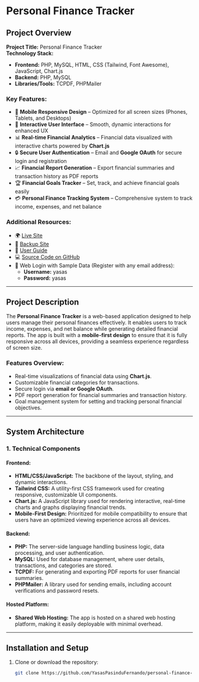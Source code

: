 # Personal Finance Tracker

## Project Overview

**Project Title:** Personal Finance Tracker  
**Technology Stack:**  
- **Frontend:** PHP, MySQL, HTML, CSS (Tailwind, Font Awesome), JavaScript, Chart.js  
- **Backend:** PHP, MySQL  
- **Libraries/Tools:** TCPDF, PHPMailer  

### Key Features:
- 📱 **Mobile Responsive Design** – Optimized for all screen sizes (Phones, Tablets, and Desktops)
- 🎨 **Interactive User Interface** – Smooth, dynamic interactions for enhanced UX
- 📊 **Real-time Financial Analytics** – Financial data visualized with interactive charts powered by **Chart.js**
- 🔒 **Secure User Authentication** – Email and **Google OAuth** for secure login and registration
- 📈 **Financial Report Generation** – Export financial summaries and transaction history as PDF reports
- 🏆 **Financial Goals Tracker** – Set, track, and achieve financial goals easily
- 💳 **Personal Finance Tracking System** – Comprehensive system to track income, expenses, and net balance

### Additional Resources:
- 🌍 [Live Site](https://financetracker.great-site.net)
- 💾 [Backup Site](https://financetracker.wuaze.com)
- 📘 [User Guide](https://drive.google.com/file/d/1NhJnWWpO7Ltg6cLgYpG7bjYD59S4OApR/view?usp=sharing)
- 💻 [Source Code on GitHub](https://github.com/YasasPasinduFernando/personal-finance-tracker)
- 🔐 Web Login with Sample Data (Register with any email address):
  - **Username:** yasas  
  - **Password:** yasas

---

## Project Description

The **Personal Finance Tracker** is a web-based application designed to help users manage their personal finances effectively. It enables users to track income, expenses, and net balance while generating detailed financial reports. The app is built with a **mobile-first design** to ensure that it is fully responsive across all devices, providing a seamless experience regardless of screen size.

### Features Overview:
- Real-time visualizations of financial data using **Chart.js**.
- Customizable financial categories for transactions.
- Secure login via **email or Google OAuth**.
- PDF report generation for financial summaries and transaction history.
- Goal management system for setting and tracking personal financial objectives.

---

## System Architecture

### 1. **Technical Components**

#### Frontend:
- **HTML/CSS/JavaScript:** The backbone of the layout, styling, and dynamic interactions.
- **Tailwind CSS:** A utility-first CSS framework used for creating responsive, customizable UI components.
- **Chart.js:** A JavaScript library used for rendering interactive, real-time charts and graphs displaying financial trends.
- **Mobile-First Design:** Prioritized for mobile compatibility to ensure that users have an optimized viewing experience across all devices.

#### Backend:
- **PHP:** The server-side language handling business logic, data processing, and user authentication.
- **MySQL:** Used for database management, where user details, transactions, and categories are stored.
- **TCPDF:** For generating and exporting PDF reports for user financial summaries.
- **PHPMailer:** A library used for sending emails, including account verifications and password resets.

#### Hosted Platform:
- **Shared Web Hosting:** The app is hosted on a shared web hosting platform, making it easily deployable with minimal overhead.

---

## Installation and Setup

1. Clone or download the repository:
   ```bash
   git clone https://github.com/YasasPasinduFernando/personal-finance-tracker
